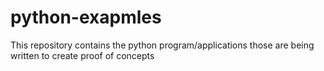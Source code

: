 # python-exapmles
This repository contains the python program/applications those are being written to create proof of concepts
